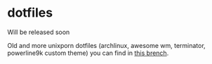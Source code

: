 # dotfiles

Will be released soon  

Old and more unixporn dotfiles (archlinux, awesome wm, terminator, powerline9k custom theme) you can find in [this brench](https://github.com/noirhat/dotfiles/tree/legacy).

